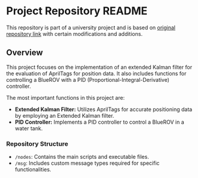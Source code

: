 # Project Repository README

This repository is part of a university project and is based on [original repository link](https://github.com/FormulasAndVehicles/position_control_template ) with certain modifications and additions.

## Overview

This project focuses on the implementation of an extended Kalman filter for the evaluation of AprilTags for position data. It also includes functions for controlling a BlueROV with a PID (Proportional-Integral-Derivative) controller.

The most important functions in this project are:

- **Extended Kalman Filter:** Utilizes AprilTags for accurate positioning data by employing an Extended Kalman filter.
- **PID Controller:** Implements a PID controller to control a BlueROV in a water tank.

### Repository Structure

- `/nodes`: Contains the main scripts and executable files.
- `/msg`: Includes custom message types required for specific functionalities.

